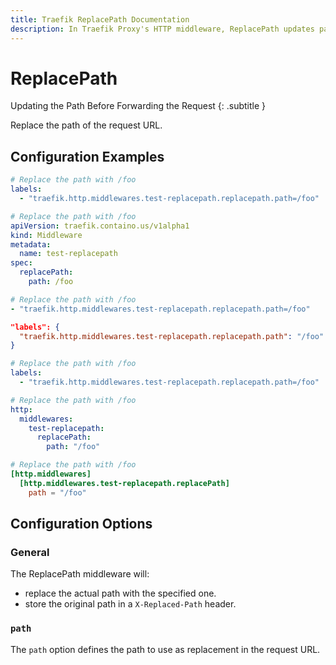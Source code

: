 ```yaml
---
title: Traefik ReplacePath Documentation
description: In Traefik Proxy's HTTP middleware, ReplacePath updates paths before forwarding requests. Read the technical documentation.
---
```


# ReplacePath

Updating the Path Before Forwarding the Request
{: .subtitle }

<!--
TODO: add schema
-->

Replace the path of the request URL.

## Configuration Examples

```yaml tab="Docker"
# Replace the path with /foo
labels:
  - "traefik.http.middlewares.test-replacepath.replacepath.path=/foo"
```

```yaml tab="Kubernetes"
# Replace the path with /foo
apiVersion: traefik.containo.us/v1alpha1
kind: Middleware
metadata:
  name: test-replacepath
spec:
  replacePath:
    path: /foo
```

```yaml tab="Consul Catalog"
# Replace the path with /foo
- "traefik.http.middlewares.test-replacepath.replacepath.path=/foo"
```

```json tab="Marathon"
"labels": {
  "traefik.http.middlewares.test-replacepath.replacepath.path": "/foo"
}
```

```yaml tab="Rancher"
# Replace the path with /foo
labels:
  - "traefik.http.middlewares.test-replacepath.replacepath.path=/foo"
```

```yaml tab="File (YAML)"
# Replace the path with /foo
http:
  middlewares:
    test-replacepath:
      replacePath:
        path: "/foo"
```

```toml tab="File (TOML)"
# Replace the path with /foo
[http.middlewares]
  [http.middlewares.test-replacepath.replacePath]
    path = "/foo"
```

## Configuration Options

### General

The ReplacePath middleware will:

- replace the actual path with the specified one.
- store the original path in a `X-Replaced-Path` header.

### `path`

The `path` option defines the path to use as replacement in the request URL.
